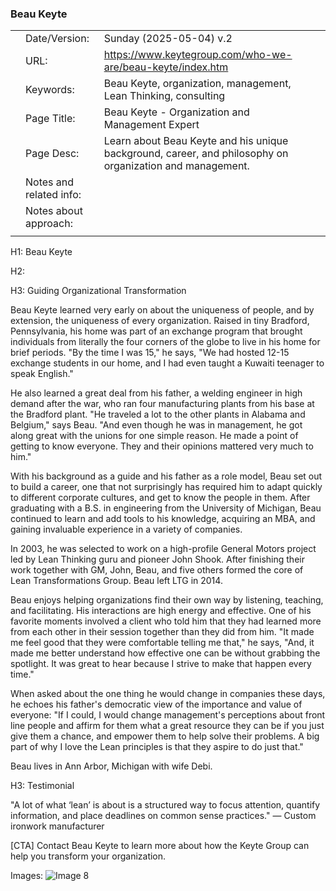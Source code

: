 ### Beau Keyte

|     |                         |                                                                                                          |     |
| --- | ----------------------- | -------------------------------------------------------------------------------------------------------- | --- |
|     | Date/Version:           | Sunday (2025-05-04) v.2                                                                                  |     |
|     | URL:                    | https://www.keytegroup.com/who-we-are/beau-keyte/index.htm                                               |     |
|     | Keywords:               | Beau Keyte, organization, management, Lean Thinking, consulting                                          |     |
|     | Page Title:             | Beau Keyte - Organization and Management Expert                                                          |     |
|     | Page Desc:              | Learn about Beau Keyte and his unique background, career, and philosophy on organization and management. |     |
|     | Notes and related info: |                                                                                                          |     |
|     | Notes about approach:   |                                                                                                          |     |
|     |                         |                                                                                                          |     |

H1: Beau Keyte

H2: 

H3: Guiding Organizational Transformation

Beau Keyte learned very early on about the uniqueness of people, and by extension, the uniqueness of every organization. Raised in tiny Bradford, Pennsylvania, his home was part of an exchange program that brought individuals from literally the four corners of the globe to live in his home for brief periods. "By the time I was 15," he says, "We had hosted 12-15 exchange students in our home, and I had even taught a Kuwaiti teenager to speak English."

He also learned a great deal from his father, a welding engineer in high demand after the war, who ran four manufacturing plants from his base at the Bradford plant. "He traveled a lot to the other plants in Alabama and Belgium," says Beau. "And even though he was in management, he got along great with the unions for one simple reason. He made a point of getting to know everyone. They and their opinions mattered very much to him."

With his background as a guide and his father as a role model, Beau set out to build a career, one that not surprisingly has required him to adapt quickly to different corporate cultures, and get to know the people in them. After graduating with a B.S. in engineering from the University of Michigan, Beau continued to learn and add tools to his knowledge, acquiring an MBA, and gaining invaluable experience in a variety of companies.

In 2003, he was selected to work on a high-profile General Motors project led by Lean Thinking guru and pioneer John Shook. After finishing their work together with GM, John, Beau, and five others formed the core of Lean Transformations Group. Beau left LTG in 2014.

Beau enjoys helping organizations find their own way by listening, teaching, and facilitating. His interactions are high energy and effective. One of his favorite moments involved a client who told him that they had learned more from each other in their session together than they did from him. "It made me feel good that they were comfortable telling me that," he says, "And, it made me better understand how effective one can be without grabbing the spotlight. It was great to hear because I strive to make that happen every time."

When asked about the one thing he would change in companies these days, he echoes his father's democratic view of the importance and value of everyone: "If I could, I would change management's perceptions about front line people and affirm for them what a great resource they can be if you just give them a chance, and empower them to help solve their problems. A big part of why I love the Lean principles is that they aspire to do just that."

Beau lives in Ann Arbor, Michigan with wife Debi.

H3: Testimonial

"A lot of what ‘lean’ is about is a structured way to focus attention, quantify information, and place deadlines on common sense practices."
— Custom ironwork manufacturer

[CTA] Contact Beau Keyte to learn more about how the Keyte Group can help you transform your organization.

Images:
![Image 8](https://www.keytegroup.com/themes/foundation/images/beau.jpg)
